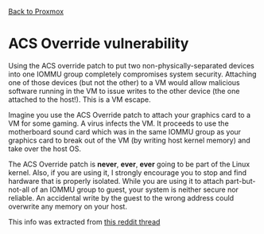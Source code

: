 [Back to Proxmox](proxmox.md)

# ACS Override vulnerability

Using the ACS override patch to put two non-physically-separated devices into one IOMMU group completely compromises system security. Attaching one of those devices (but not the other) to a VM would allow malicious software running in the VM to issue writes to the other device (the one attached to the host!). This is a VM escape.

Imagine you use the ACS Override patch to attach your graphics card to a VM for some gaming. A virus infects the VM. It proceeds to use the motherboard sound card which was in the same IOMMU group as your graphics card to break out of the VM (by writing host kernel memory) and take over the host OS.

The ACS Override patch is **never**, **ever**, **ever** going to be part of the Linux kernel. Also, if you are using it, I strongly encourage you to stop and find hardware that is properly isolated. While you are using it to attach part-but-not-all of an IOMMU group to guest, your system is neither secure nor reliable. An accidental write by the guest to the wrong address could overwrite any memory on your host.

This info was extracted from [this reddit thread](https://www.reddit.com/r/VFIO/comments/bvif8d/official_reason_why_acs_override_patch_is_not_in/)
